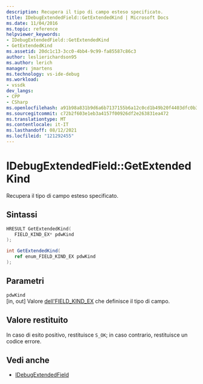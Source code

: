 ```yaml
---
description: Recupera il tipo di campo esteso specificato.
title: IDebugExtendedField::GetExtendedKind | Microsoft Docs
ms.date: 11/04/2016
ms.topic: reference
helpviewer_keywords:
- IDebugExtendedField::GetExtendedKind
- GetExtendedKind
ms.assetid: 20dc1c13-3cc0-4bb4-9c99-fa85587c86c3
author: leslierichardson95
ms.author: lerich
manager: jmartens
ms.technology: vs-ide-debug
ms.workload:
- vssdk
dev_langs:
- CPP
- CSharp
ms.openlocfilehash: a91b98a831b9d6a6b7137155b6a12c0cd1b49b20f4403dfc0b3d4654d3018cb4
ms.sourcegitcommit: c72b2f603e1eb3a4157f00926df2e263831ea472
ms.translationtype: MT
ms.contentlocale: it-IT
ms.lasthandoff: 08/12/2021
ms.locfileid: "121292455"
---
```

# <a name="idebugextendedfieldgetextendedkind"></a>IDebugExtendedField::GetExtendedKind
Recupera il tipo di campo esteso specificato.

## <a name="syntax"></a>Sintassi

```cpp
HRESULT GetExtendedKind(
   FIELD_KIND_EX* pdwKind
);
```

```csharp
int GetExtendedKind(
   ref enum_FIELD_KIND_EX pdwKind
);
```

## <a name="parameters"></a>Parametri
`pdwKind`\
[in, out] Valore [dell'FIELD_KIND_EX](../../../extensibility/debugger/reference/field-kind-ex.md) che definisce il tipo di campo.

## <a name="return-value"></a>Valore restituito
 In caso di esito positivo, restituisce `S_OK`; in caso contrario, restituisce un codice errore.

## <a name="see-also"></a>Vedi anche
- [IDebugExtendedField](../../../extensibility/debugger/reference/idebugextendedfield.md)
